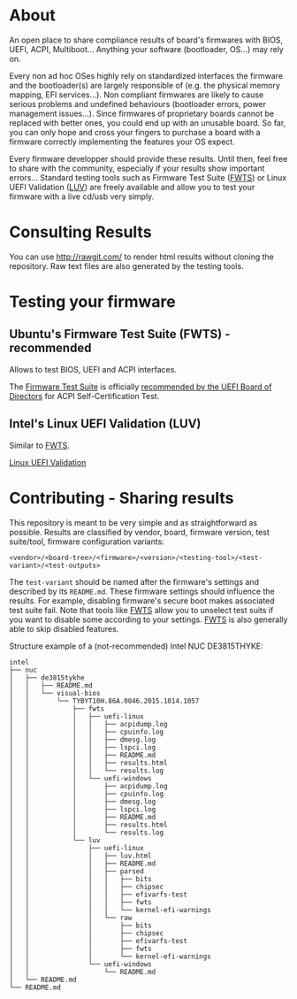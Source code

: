 # About

An open place to share compliance results of board's firmwares with BIOS, UEFI, ACPI,
Multiboot... Anything your software (bootloader, OS...) may rely on.

Every non ad hoc OSes highly rely on standardized interfaces the firmware and the bootloader(s)
are largely responsible of (e.g. the physical memory mapping, EFI services...). Non compliant
firmwares are likely to cause serious problems and undefined behaviours (bootloader errors, power
management issues...). Since firmwares of proprietary boards cannot be replaced with better ones,
you could end up with an unusable board. So far, you can only hope and cross your fingers to
purchase a board with a firmware correctly implementing the features your OS expect.

Every firmware developper should provide these results. Until then, feel free to share with the
community, especially if your results show important errors... Standard testing tools such as
Firmware Test Suite ([FWTS]) or Linux UEFI Validation ([LUV]) are freely available and allow you to
test your firmware with a live cd/usb very simply.

# Consulting Results

You can use http://rawgit.com/ to render html results without cloning the repository. Raw text
files are also generated by the testing tools.

# Testing your firmware

## Ubuntu's Firmware Test Suite (FWTS) - recommended

Allows to test BIOS, UEFI and ACPI interfaces.

The [Firmware Test Suite] is officially
[recommended by the UEFI Board of Directors](http://uefi.org/testtools) for ACPI Self-Certification
Test.

## Intel's Linux UEFI Validation (LUV)

Similar to [FWTS].

[Linux UEFI Validation]

# Contributing - Sharing results

This repository is meant to be very simple and as straightforward as possible. Results are
classified by vendor, board, firmware version, test suite/tool, firmware configuration variants:

```text
<vendor>/<board-tree>/<firmware>/<version>/<testing-tool>/<test-variant>/<test-outputs>
```

The `test-variant` should be named after the firmware's settings and described by its `README.md`.
These firmware settings should influence the results. For example, disabling firmware's secure boot
makes associated test suite fail. Note that tools like [FWTS] allow you to unselect test suits if
you want to disable some according to your settings. [FWTS] is also generally able to skip disabled
features.

Structure example of a (not-recommended) Intel NUC DE3815THYKE:

```text
intel
├── nuc
│   ├── de3815tykhe
│   │   ├── README.md
│   │   └── visual-bios
│   │       └── TYBYT10H.86A.0046.2015.1014.1057
│   │           ├── fwts
│   │           │   ├── uefi-linux
│   │           │   │   ├── acpidump.log
│   │           │   │   ├── cpuinfo.log
│   │           │   │   ├── dmesg.log
│   │           │   │   ├── lspci.log
│   │           │   │   ├── README.md
│   │           │   │   ├── results.html
│   │           │   │   └── results.log
│   │           │   └── uefi-windows
│   │           │       ├── acpidump.log
│   │           │       ├── cpuinfo.log
│   │           │       ├── dmesg.log
│   │           │       ├── lspci.log
│   │           │       ├── README.md
│   │           │       ├── results.html
│   │           │       └── results.log
│   │           └── luv
│   │               ├── uefi-linux
│   │               │   ├── luv.html
│   │               │   ├── README.md
│   │               │   ├── parsed
│   │               │   │   ├── bits
│   │               │   │   ├── chipsec
│   │               │   │   ├── efivarfs-test
│   │               │   │   ├── fwts
│   │               │   │   └── kernel-efi-warnings
│   │               │   └── raw
│   │               │       ├── bits
│   │               │       ├── chipsec
│   │               │       ├── efivarfs-test
│   │               │       ├── fwts
│   │               │       └── kernel-efi-warnings
│   │               └── uefi-windows
│   │                   └── README.md
│   └── README.md
└── README.md
```

[FWTS]: https://wiki.ubuntu.com/FirmwareTestSuite
[Firmware Test Suite]: https://wiki.ubuntu.com/FirmwareTestSuite
[LUV]: https://01.org/linux-uefi-validation
[Linux UEFI Validation]: https://01.org/linux-uefi-validation
